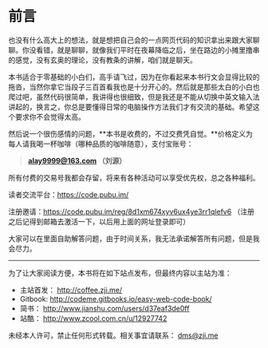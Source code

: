 前言
===

也没有什么高大上的想法，就是想把自己会的一点网页代码的知识拿出来跟大家聊聊。你没看错，就是聊聊，就像我们平时在夜幕降临之后，坐在路边的小摊里撸串的感觉，没有玄奥的理论，没有教条的讲解，咱们就是聊天。

本书适合于零基础的小白们，高手请飞过，因为在你看起来本书行文会显得比较的拖沓，当然你拿它当段子三百首看我也是十分开心的。然后就是那些太白的小白也爬过吧，虽然代码很简单，我讲得也很细致，但是我还是不能从切换中英文输入法讲起的，换言之，你总是要懂得日常的电脑操作方法我们才有交流的基础。希望这个要求你不会觉得太高。

然后说一个很伤感情的问题，**本书是收费的，不过交费凭自觉。**价格定义为每人请我喝一杯咖啡（哪种品质的咖啡随意），支付宝账号：

> **alay9999@163.com  （刘源）**

所有付费的交易号我都会存留，将来有各种活动可以享受优先权，总之各种福利。

读者交流平台：https://code.pubu.im/  

注册邀请：https://code.pubu.im/reg/8d1xm674xyv6ux4ye3rr1qlefv6    （注册之后记得到邮箱去激活一下，以后用上面的网址登录即可）

大家可以在里面自助解答问题，由于时间关系，我无法承诺解答所有问题，但是我会尽力。

---

为了让大家阅读方便，本书将在如下站点发布，但最终内容以主站为准：

* 主站首发： http://coffee.zji.me/
* Gitbook: http://codeme.gitbooks.io/easy-web-code-book/
* 简书： http://www.jianshu.com/users/d37eaf3de0ff
* 站酷： http://www.zcool.com.cn/u/12927742

未经本人许可，禁止任何形式转载。相关事宜请联系： dms@zji.me